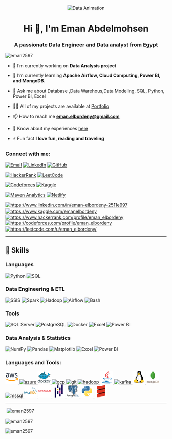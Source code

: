 <p align="center">
  <img src="https://camo.githubusercontent.com/4f3203cca1b4b077a3f5b173d85ef905f5873e26f1bece444c3c61585c8ca99b/68747470733a2f2f6d656469612e74656e6f722e636f6d2f476653582d753756474d3441414141432f636f64696e672e676966" alt="Data Animation" width="400"/>
</p>


<h1 align="center">Hi 👋, I'm Eman Abdelmohsen</h1>
<h3 align="center">A passionate Data Engineer and Data analyst from Egypt</h3>

<p align="left"> <img src="https://komarev.com/ghpvc/?username=eman2597&label=Profile%20views&color=0e75b6&style=flat" alt="eman2597" /> </p>

- 🔭 I’m currently working on **Data Analysis project**

- 🌱 I’m currently learning **Apache Airflow, Cloud Computing, Power BI, and MongoDB.**
  
- 💬 Ask me about Database ,Data Warehous,Data Modeling, SQL, Python, Power BI, Excel

- 👨‍💻 All of my projects are available at [ Portfolio ](https://mavenshowcase.com/profile/48e183c0-e021-7067-2f37-aa3050a5cfb2)

- 📫 How to reach me **eman.elbordeny@gmail.com**

- 📄 Know about my experiences [here](https://drive.google.com/file/d/1yPsjQyjDU7kzresm8znj4DFli2WBYEEi/view?usp=drive_link)

- ⚡ Fun fact **I love fun, reading and traveling**
  

<h3 align="left">Connect with me:</h3>

[![Email](https://img.shields.io/badge/Email-eman.elbordeny@gmail.com-red?logo=gmail)](mailto:eman.elbordeny@gmail.com)
[![LinkedIn](https://img.shields.io/badge/LinkedIn-Eman-blue?logo=linkedin)](https://www.linkedin.com/in/eman-elbordeny-2511e997)
[![GitHub](https://img.shields.io/badge/GitHub-Eman-black?logo=github)](https://github.com/Eman2597)

[![HackerRank](https://img.shields.io/badge/HackerRank-Eman_Elbordeny-2EC866?logo=hackerrank)](https://www.hackerrank.com/profile/eman_elbordeny)
[![LeetCode](https://img.shields.io/badge/LeetCode-Eman_Elbordeny-FFA116?logo=leetcode)](https://leetcode.com/u/Eman_Elbordeny/)

[![Codeforces](https://img.shields.io/badge/Codeforces-Eman_Elbordeny-1F8ACB?logo=codeforces)](https://codeforces.com/profile/Eman_Elbordeny)
[![Kaggle](https://img.shields.io/badge/Kaggle-Eman_Elbordeny-20BEFF?logo=kaggle)](https://www.kaggle.com/emanelbordeny)

[![Maven Analytics](https://img.shields.io/badge/Maven%20Analytics-Eman-orange?logo=apache-maven)](https://app.mavenanalytics.io/portfolio)
[![Netlify](https://img.shields.io/badge/Netlify-Eman-00C7B7?logo=netlify)](https://www.netlify.com/)


<p align="left">
<a href="https://linkedin.com/in/https://www.linkedin.com/in/eman-elbordeny-2511e997" target="blank"><img align="center" src="https://raw.githubusercontent.com/rahuldkjain/github-profile-readme-generator/master/src/images/icons/Social/linked-in-alt.svg" alt="https://www.linkedin.com/in/eman-elbordeny-2511e997" height="30" width="40" /></a>
<a href="https://kaggle.com/https://www.kaggle.com/emanelbordeny" target="blank"><img align="center" src="https://raw.githubusercontent.com/rahuldkjain/github-profile-readme-generator/master/src/images/icons/Social/kaggle.svg" alt="https://www.kaggle.com/emanelbordeny" height="30" width="40" /></a>
<a href="https://www.hackerrank.com/https://www.hackerrank.com/profile/eman_elbordeny" target="blank"><img align="center" src="https://raw.githubusercontent.com/rahuldkjain/github-profile-readme-generator/master/src/images/icons/Social/hackerrank.svg" alt="https://www.hackerrank.com/profile/eman_elbordeny" height="30" width="40" /></a>
<a href="https://codeforces.com/profile/https://codeforces.com/profile/eman_elbordeny" target="blank"><img align="center" src="https://raw.githubusercontent.com/rahuldkjain/github-profile-readme-generator/master/src/images/icons/Social/codeforces.svg" alt="https://codeforces.com/profile/eman_elbordeny" height="30" width="40" /></a>
<a href="https://www.leetcode.com/https://leetcode.com/u/eman_elbordeny/" target="blank"><img align="center" src="https://raw.githubusercontent.com/rahuldkjain/github-profile-readme-generator/master/src/images/icons/Social/leet-code.svg" alt="https://leetcode.com/u/eman_elbordeny/" height="30" width="40" /></a>
</p>

---



## 🔹 Skills

### Languages
![Python](https://img.shields.io/badge/Python-3776AB?logo=python)
![SQL](https://img.shields.io/badge/SQL-4479A1?logo=mysql)

### Data Engineering & ETL
![SSIS](https://img.shields.io/badge/SSIS-0078D7?logo=microsoftsqlserver)
![Spark](https://img.shields.io/badge/Spark-E25A1C?logo=apache-spark)
![Hadoop](https://img.shields.io/badge/Hadoop-66CCFF?logo=apache-hadoop)
![Airflow](https://img.shields.io/badge/Airflow-017CEE?logo=apache-airflow)
![Bash](https://img.shields.io/badge/Bash-4EAA25?logo=gnu-bash)

### Tools
![SQL Server](https://img.shields.io/badge/SQL%20Server-CC2927?logo=microsoftsqlserver)
![PostgreSQL](https://img.shields.io/badge/PostgreSQL-336791?logo=postgresql)
![Docker](https://img.shields.io/badge/Docker-2496ED?logo=docker)
![Excel](https://img.shields.io/badge/Excel-217346?logo=microsoft-excel)
![Power BI](https://img.shields.io/badge/Power%20BI-F2C811?logo=power-bi)

### Data Analysis & Statistics
![NumPy](https://img.shields.io/badge/NumPy-013243?logo=numpy)
![Pandas](https://img.shields.io/badge/Pandas-150458?logo=pandas)
![Matplotlib](https://img.shields.io/badge/Matplotlib-F97600?logo=matplotlib)
![Excel](https://img.shields.io/badge/Excel-217346?logo=microsoft-excel)
![Power BI](https://img.shields.io/badge/Power%20BI-F2C811?logo=power-bi)

<h3 align="left">Languages and Tools:</h3>
<p align="left"> <a href="https://aws.amazon.com" target="_blank" rel="noreferrer"> <img src="https://raw.githubusercontent.com/devicons/devicon/master/icons/amazonwebservices/amazonwebservices-original-wordmark.svg" alt="aws" width="40" height="40"/> </a> <a href="https://azure.microsoft.com/en-in/" target="_blank" rel="noreferrer"> <img src="https://www.vectorlogo.zone/logos/microsoft_azure/microsoft_azure-icon.svg" alt="azure" width="40" height="40"/> </a> <a href="https://www.docker.com/" target="_blank" rel="noreferrer"> <img src="https://raw.githubusercontent.com/devicons/devicon/master/icons/docker/docker-original-wordmark.svg" alt="docker" width="40" height="40"/> </a> <a href="https://cloud.google.com" target="_blank" rel="noreferrer"> <img src="https://www.vectorlogo.zone/logos/google_cloud/google_cloud-icon.svg" alt="gcp" width="40" height="40"/> </a> <a href="https://git-scm.com/" target="_blank" rel="noreferrer"> <img src="https://www.vectorlogo.zone/logos/git-scm/git-scm-icon.svg" alt="git" width="40" height="40"/> </a> <a href="https://hadoop.apache.org/" target="_blank" rel="noreferrer"> <img src="https://www.vectorlogo.zone/logos/apache_hadoop/apache_hadoop-icon.svg" alt="hadoop" width="40" height="40"/> </a> <a href="https://www.java.com" target="_blank" rel="noreferrer"> <img src="https://raw.githubusercontent.com/devicons/devicon/master/icons/java/java-original.svg" alt="java" width="40" height="40"/> </a> <a href="https://kafka.apache.org/" target="_blank" rel="noreferrer"> <img src="https://www.vectorlogo.zone/logos/apache_kafka/apache_kafka-icon.svg" alt="kafka" width="40" height="40"/> </a> <a href="https://www.linux.org/" target="_blank" rel="noreferrer"> <img src="https://raw.githubusercontent.com/devicons/devicon/master/icons/linux/linux-original.svg" alt="linux" width="40" height="40"/> </a> <a href="https://www.mongodb.com/" target="_blank" rel="noreferrer"> <img src="https://raw.githubusercontent.com/devicons/devicon/master/icons/mongodb/mongodb-original-wordmark.svg" alt="mongodb" width="40" height="40"/> </a> <a href="https://www.microsoft.com/en-us/sql-server" target="_blank" rel="noreferrer"> <img src="https://www.svgrepo.com/show/303229/microsoft-sql-server-logo.svg" alt="mssql" width="40" height="40"/> </a> <a href="https://www.mysql.com/" target="_blank" rel="noreferrer"> <img src="https://raw.githubusercontent.com/devicons/devicon/master/icons/mysql/mysql-original-wordmark.svg" alt="mysql" width="40" height="40"/> </a> <a href="https://www.oracle.com/" target="_blank" rel="noreferrer"> <img src="https://raw.githubusercontent.com/devicons/devicon/master/icons/oracle/oracle-original.svg" alt="oracle" width="40" height="40"/> </a> <a href="https://pandas.pydata.org/" target="_blank" rel="noreferrer"> <img src="https://raw.githubusercontent.com/devicons/devicon/2ae2a900d2f041da66e950e4d48052658d850630/icons/pandas/pandas-original.svg" alt="pandas" width="40" height="40"/> </a> <a href="https://www.postgresql.org" target="_blank" rel="noreferrer"> <img src="https://raw.githubusercontent.com/devicons/devicon/master/icons/postgresql/postgresql-original-wordmark.svg" alt="postgresql" width="40" height="40"/> </a> <a href="https://www.python.org" target="_blank" rel="noreferrer"> <img src="https://raw.githubusercontent.com/devicons/devicon/master/icons/python/python-original.svg" alt="python" width="40" height="40"/> </a> <a href="https://www.scala-lang.org" target="_blank" rel="noreferrer"> <img src="https://raw.githubusercontent.com/devicons/devicon/master/icons/scala/scala-original.svg" alt="scala" width="40" height="40"/> </a> </p>
  <hr>



<p>&nbsp;<img align="center" src="https://github-readme-stats.vercel.app/api?username=eman2597&show_icons=true&locale=en" alt="eman2597" /></p>

<p><img align="center" src="https://github-readme-streak-stats.herokuapp.com/?user=eman2597&" alt="eman2597" /></p>


<p><img align="left" src="https://github-readme-stats.vercel.app/api/top-langs?username=eman2597&show_icons=true&locale=en&layout=compact" alt="eman2597" /></p>



